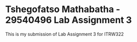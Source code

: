 # Tshegofatso Mathabatha - 29540496 Lab Assignment 3
This is my submission of Lab Assignment 3 for ITRW322